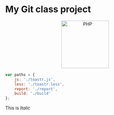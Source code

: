 # My Git class project

<div align="center">
    <a href="https://php.net">
        <img
            alt="PHP"
            src="https://www.php.net/images/logos/new-php-logo.svg"
            width="150">
    </a>
</div>

```js
var paths = {
    js: './toastr.js',
    less: './toastr.less',
    report: './report',
    build: './build'
};
```

This is _Italic_
